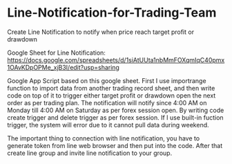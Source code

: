 # Line-Notification-for-Trading-Team
Create Line Notification to notify when price reach target profit or drawdown 

Google Sheet for Line Notification: https://docs.google.com/spreadsheets/d/1siAtUUta1nbMmFOXqmIqC40pmx1OAvKDpOPMe_xjB3I/edit?usp=sharing

Google App Script based on this google sheet. First I use importrange function to import data from another trading record sheet, and then write code on top of it to trigger either target profit or drawdown open the next order as per trading plan. The notification will notify since 4:00 AM on Monday till 4:00 AM on Saturday as per forex session open. By writing code create trigger and delete trigger as per forex session. If I use built-in fuction trigger, the system will error due to it cannot pull data during weekend.

The important thing to connection with line notification, you have to generate token from line web browser and then put into the code. After that create line group and invite line notification to your group.
